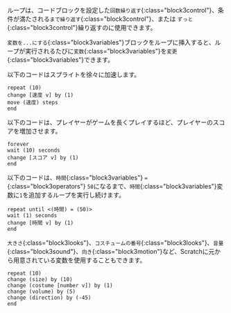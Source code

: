 ループは、コードブロックを設定した`回数繰り返す`{:class="block3control"}、条件が満たされる`まで繰り返す`{:class="block3control"}、または `ずっと`{:class="block3control"}繰り返すのに使用できます。

`変数を...にする`{:class="block3variables"}ブロックをループに挿入すると、ループが実行されるたびに`変数`{:class="block3variables"}を`変更`{:class="block3variables"}できます。

以下のコードはスプライトを徐々に加速します。

```blocks3
repeat (10)
change [速度 v] by (1)
move (速度) steps
end
```

以下のコードは、プレイヤーがゲームを長くプレイするほど、プレイヤーのスコアを増加させます。

```blocks3
forever
wait (10) seconds
change [スコア v] by (1)
end
```

以下のコードは、`時間`{:class="block3variables"} `=`{:class="block3operators"} `50`になるまで、`時間`{:class="block3variables"}変数に`1`を追加するループを実行し続けます。

```blocks3
repeat until <(時間) = (50)>
wait (1) seconds
change [時間 v] by (1)
end
```

`大きさ`{:class="block3looks"}、`コスチュームの番号`{:class="block3looks"}、`音量`{:class="block3sound"}、`向き`{:class="block3motion"}など、Scratchに元から用意されている変数を使用することもできます。

```blocks3
repeat (10)
change (size) by (10)
change (costume [number v]) by (1)
change (volume) by (5)
change (direction) by (-45)
end
```  


